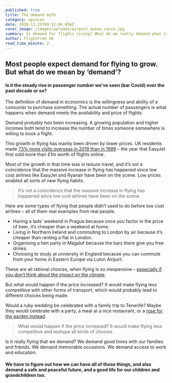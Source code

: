 ```yaml
---
published: true
title: The demand myth
category: opinion
date: 2020-11-25T09:11:46.856Z
cover_image: /images/uploads/airport_queue_canva.jpg
summary: Is demand for flights rising? What do we really demand when it comes to flying?
author: FlightFree UK
read_time_minute: 2
---
```

## M﻿ost people expect demand for flying to grow. But what do we mean by ‘demand’?

#### I﻿s it the steady rise in passenger number we've seen (bar Covid) over the past decade or so?

The definition of demand in economics is the willingness and ability of a consumer to purchase something. The actual number of passengers is what happens when demand meets the availability and price of flights. 

Demand probably *has* been increasing. A growing population and higher incomes both tend to increase the number of times someone somewhere is willing to book a flight. 

T﻿his growth in flying has mainly been driven by lower prices. UK residents made [73% more visits overseas in 2019 than in 1999](https://www.ons.gov.uk/peoplepopulationandcommunity/leisureandtourism/articles/traveltrends/2019#uk-residents-visits-and-spend-abroad) – the year that EasyJet first sold more than £1m worth of flights online. 

Most of the growth in that time was in leisure travel, and it’s not a coincidence that the massive increase in flying has happened since low cost airlines like EasyJet and Ryanair have been on the scene. Low prices enabled all sorts of new flying habits. 

> It’s not a coincidence that the massive increase in flying has happened since low cost airlines have been on the scene.

Here are some types of flying that people didn’t used to do before low cost airlines – all of them real examples from real people.

* Having a lads’ weekend in Prague because once you factor in the price of beer, it’s cheaper than a weekend at home.
* Living in Northern Ireland and commuting to London by air because it’s cheaper than renting a flat in London.
* Organising a hen party in Magaluf because the bars there give you free drinks.
* Choosing to study at university in England because you can commute from your home in Eastern Europe via Luton Airport.

These are all rational choices, when flying is so inexpensive – [especially if you don’t think about the impact on the climate](https://flightfree.co.uk/post/money-talks/).

But what would happen if the price increased? It would make flying less competitive with other forms of transport, which would probably lead to different choices being made.

W﻿ould a ruby wedding be celebrated with a family trip to Tenerife? Maybe they would celebrate with a party, a meal at a nice restaurant, or a [rose for the garden instead](https://www.classicroses.co.uk/roses/bush/ruby-anniversary-modern-standard-rose.html). 

> What would happen if the price increased? It would make flying less competitive and reshape all kinds of choices.





Is it really flying that we demand? We demand good times with our families and friends. We demand memorable occasions. We demand access to work and education.

#### We have to figure out how we can have all of those things, and also demand a safe and peaceful future, and a good life for our children and grandchildren too.